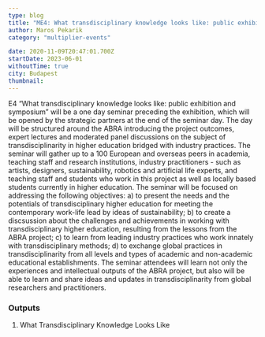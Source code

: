 ```yaml
---
type: blog
title: "ME4: What transdisciplinary knowledge looks like: public exhibition and symposium"
author: Maros Pekarik
category: "multiplier-events"

date: 2020-11-09T20:47:01.700Z
startDate: 2023-06-01
withoutTime: true
city: Budapest
thumbnail:
---
```


E4 “What transdisciplinary knowledge looks like: public exhibition and symposium” will be a one day seminar preceding the exhibition, which will be opened by the strategic partners at the end of the seminar day. The day will be structured around the ABRA introducing the project outcomes, expert lectures and moderated panel discussions on the subject of transdisciplinarity in higher education bridged with industry practices. The seminar will gather up to a 100 European and overseas peers in academia, teaching staff and research institutions, industry practitioners - such as artists, designers, sustainability, robotics and artificial life experts, and teaching staff and students who work in this project as well as locally based students currently in higher education.
The seminar will be focused on addressing the following objectives:
a) to present the needs and the potentials of transdisciplinary higher education for meeting the contemporary work-life lead by ideas of sustainability;
b) to create a discsussion about the challenges and achievements in working with transdisciplinary higher education, resulting from the lessons from the ABRA project; c) to learn from leading industry practices who work innately with transdisciplinary methods;
d) to exchange global practices in transdisciplinarity from all levels and types of academic and non-academic educational establishments.
The seminar attendees will learn not only the experiences and intellectual outputs of the ABRA project, but also will be able to learn and share ideas and updates in transdisciplinarity from global researchers and practitioners.

### Outputs
1. What Transdisciplinary Knowledge Looks Like
